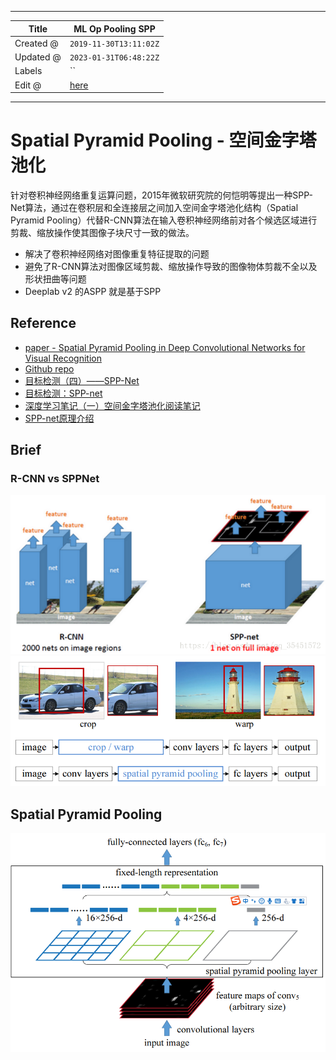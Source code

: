-----

| Title     | ML Op Pooling SPP                                     |
| --------- | ----------------------------------------------------- |
| Created @ | `2019-11-30T13:11:02Z`                                |
| Updated @ | `2023-01-31T06:48:22Z`                                |
| Labels    | \`\`                                                  |
| Edit @    | [here](https://github.com/junxnone/aiwiki/issues/365) |

-----

# Spatial Pyramid Pooling - 空间金字塔池化

针对卷积神经网络重复运算问题，2015年微软研究院的何恺明等提出一种SPP-Net算法，通过在卷积层和全连接层之间加入空间金字塔池化结构（Spatial
Pyramid Pooling）代替R-CNN算法在输入卷积神经网络前对各个候选区域进行剪裁、缩放操作使其图像子块尺寸一致的做法。

  - 解决了卷积神经网络对图像重复特征提取的问题
  - 避免了R-CNN算法对图像区域剪裁、缩放操作导致的图像物体剪裁不全以及形状扭曲等问题
  - Deeplab v2 的ASPP 就是基于SPP

## Reference

  - [paper - Spatial Pyramid Pooling in Deep Convolutional Networks for
    Visual Recognition](https://arxiv.org/pdf/1406.4729.pdf)
  - [Github repo](https://github.com/ShaoqingRen/SPP_net)
  - [目标检测（四）——SPP-Net](https://blog.csdn.net/qq_35451572/article/details/80273222)
  - [目标检测：SPP-net](https://blog.csdn.net/tinyzhao/article/details/53717136)
  - [深度学习笔记（一）空间金字塔池化阅读笔记](https://blog.csdn.net/liyaohhh/article/details/50614380)
  - [SPP-net原理介绍](https://x-algo.cn/index.php/2017/01/13/1587/)

## Brief

### R-CNN vs SPPNet

![image](media/b167240db98a148ddfdfbe9fc5940f5ad02eb429.png)
![image](media/1323008f2590511325f0272a6867502014d37b16.png)

## Spatial Pyramid Pooling

![image](media/21da2b5fbc194c0fad53e4a1a6d976a84f6d3bc8.png)

